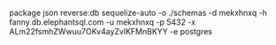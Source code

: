 package json 
reverse:db
sequelize-auto -o ./schemas -d mekxhnxq -h fanny.db.elephantsql.com -u mekxhnxq -p 5432 -x ALm22fsmhZWwuu7OKv4ayZvlKFMnBKYY -e postgres